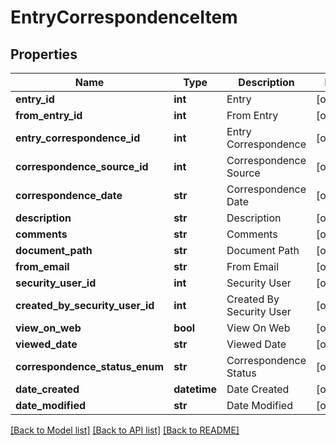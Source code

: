 # EntryCorrespondenceItem

## Properties
Name | Type | Description | Notes
------------ | ------------- | ------------- | -------------
**entry_id** | **int** | Entry | [optional] 
**from_entry_id** | **int** | From Entry | [optional] 
**entry_correspondence_id** | **int** | Entry Correspondence | [optional] 
**correspondence_source_id** | **int** | Correspondence Source | [optional] 
**correspondence_date** | **str** | Correspondence Date | [optional] 
**description** | **str** | Description | [optional] 
**comments** | **str** | Comments | [optional] 
**document_path** | **str** | Document Path | [optional] 
**from_email** | **str** | From Email | [optional] 
**security_user_id** | **int** | Security User | [optional] 
**created_by_security_user_id** | **int** | Created By Security User | [optional] 
**view_on_web** | **bool** | View On Web | [optional] 
**viewed_date** | **str** | Viewed Date | [optional] 
**correspondence_status_enum** | **str** | Correspondence Status | [optional] 
**date_created** | **datetime** | Date Created | [optional] 
**date_modified** | **str** | Date Modified | [optional] 

[[Back to Model list]](../README.md#documentation-for-models) [[Back to API list]](../README.md#documentation-for-api-endpoints) [[Back to README]](../README.md)


